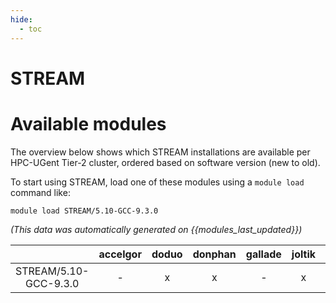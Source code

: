 ```yaml
---
hide:
  - toc
---
```


STREAM
======

# Available modules


The overview below shows which STREAM installations are available per HPC-UGent Tier-2 cluster, ordered based on software version (new to old).

To start using STREAM, load one of these modules using a `module load` command like:

```shell
module load STREAM/5.10-GCC-9.3.0
```

*(This data was automatically generated on {{modules_last_updated}})*  

| |accelgor|doduo|donphan|gallade|joltik|shinx|skitty|
| :---: | :---: | :---: | :---: | :---: | :---: | :---: | :---: |
|STREAM/5.10-GCC-9.3.0|-|x|x|-|x|-|-|
